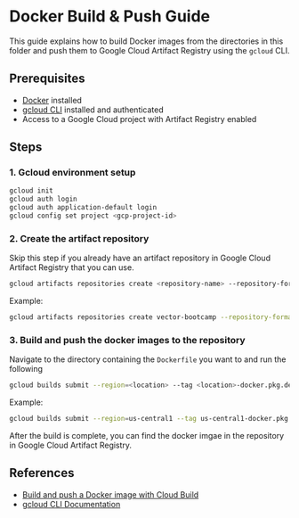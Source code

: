 # Docker Build & Push Guide

This guide explains how to build Docker images from the directories in this folder and push them to Google Cloud Artifact Registry using the `gcloud` CLI.

## Prerequisites

- [Docker](https://docs.docker.com/get-docker/) installed
- [gcloud CLI](https://cloud.google.com/sdk/docs/install) installed and authenticated
- Access to a Google Cloud project with Artifact Registry enabled

## Steps

### 1. Gcloud environment setup

```sh
gcloud init
gcloud auth login
gcloud auth application-default login
gcloud config set project <gcp-project-id>
```

### 2. Create the artifact repository

Skip this step if you already have an artifact repository in Google Cloud Artifact Registry that you can use.

```sh
gcloud artifacts repositories create <repository-name> --repository-format=docker --location=<location> --description="Docker repository"
```

Example:

```sh
gcloud artifacts repositories create vector-bootcamp --repository-format=docker --location=us-central1 --description="Docker repository for docker images used in the Vector Bootcamp"
```

### 3. Build and push the docker images to the repository

Navigate to the directory containing the `Dockerfile` you want to and run the following

```sh
gcloud builds submit --region=<location> --tag <location>-docker.pkg.dev/<project-id>/<repository-name>/<image-name>:<tag-name>
```

Example:

```sh
gcloud builds submit --region=us-central1 --tag us-central1-docker.pkg.dev/axial-iris-462715-e6/vbootcamp/bootcamp-image:test
```

After the build is complete, you can find the docker imgae in the repository in Google Cloud Artifact Registry.

## References

- [Build and push a Docker image with Cloud Build](https://cloud.google.com/build/docs/build-push-docker-image)
- [gcloud CLI Documentation](https://cloud.google.com/sdk/gcloud)
